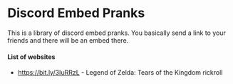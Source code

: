 # Discord Embed Pranks

This is a library of discord embed pranks. You basically send a link to your friends and there will be an embed there.

#### List of websites  
* https://bit.ly/3IuRRzL - Legend of Zelda: Tears of the Kingdom rickroll
